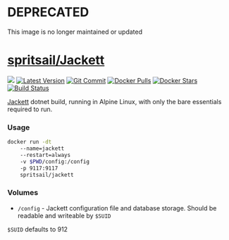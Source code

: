 [hub]: https://hub.docker.com/r/spritsail/jackett
[git]: https://github.com/spritsail/jackett
[drone]: https://drone.spritsail.io/spritsail/jackett
[mbdg]: https://microbadger.com/images/spritsail/jackett

# DEPRECATED
This image is no longer maintained or updated

# [spritsail/Jackett][hub]

[![](https://images.microbadger.com/badges/image/spritsail/jackett.svg)][mbdg]
[![Latest Version](https://images.microbadger.com/badges/version/spritsail/jackett.svg)][hub]
[![Git Commit](https://images.microbadger.com/badges/commit/spritsail/jackett.svg)][git]
[![Docker Pulls](https://img.shields.io/docker/pulls/spritsail/jackett.svg)][hub]
[![Docker Stars](https://img.shields.io/docker/stars/spritsail/jackett.svg)][hub]
[![Build Status](https://drone.spritsail.io/api/badges/spritsail/jackett/status.svg)][drone]


[Jackett](https://github.com/Jackett/Jackett) dotnet build, running in Alpine Linux, with only the bare essentials required to run.

### Usage

```bash
docker run -dt
    --name=jackett
    --restart=always
    -v $PWD/config:/config
    -p 9117:9117
    spritsail/jackett
```

### Volumes

* `/config` - Jackett configuration file and database storage. Should be readable and writeable by `$SUID` 

`$SUID` defaults to 912


